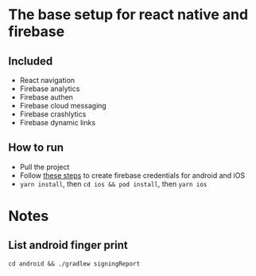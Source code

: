 #  The base setup for react native and firebase

##  Included
- React navigation
- Firebase analytics
- Firebase authen
- Firebase cloud messaging
- Firebase crashlytics
- Firebase dynamic links


##  How to run
- Pull the project
- Follow [these steps](https://rnfirebase.io/#2-android-setup) to create firebase credentials for android and iOS
- `yarn install`, then `cd ios && pod install`, then `yarn ios`




#   Notes

##  List android finger print
`cd android && ./gradlew signingReport`

